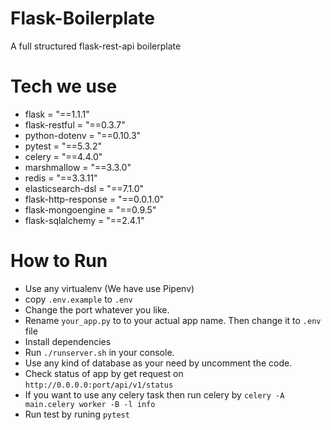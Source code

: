 # Flask-Boilerplate
A full structured flask-rest-api boilerplate

# Tech we use
- flask = "==1.1.1"
- flask-restful = "==0.3.7"
- python-dotenv = "==0.10.3"
- pytest = "==5.3.2"
- celery = "==4.4.0"
- marshmallow = "==3.3.0"
- redis = "==3.3.11"
- elasticsearch-dsl = "==7.1.0"
- flask-http-response = "==0.0.1.0"
- flask-mongoengine = "==0.9.5"
- flask-sqlalchemy = "==2.4.1"

# How to Run
- Use any virtualenv (We have use Pipenv)
- copy `.env.example` to `.env`
- Change the port whatever you like.
- Rename `your_app.py` to to your actual app name. Then change it to `.env` file
- Install dependencies
- Run `./runserver.sh` in your console.
- Use any kind of database as your need by uncomment the code.
- Check status of app by get request on `http://0.0.0.0:port/api/v1/status`
- If you want to use any celery task then run celery by `celery -A main.celery worker -B -l info`
- Run test by runing `pytest`
